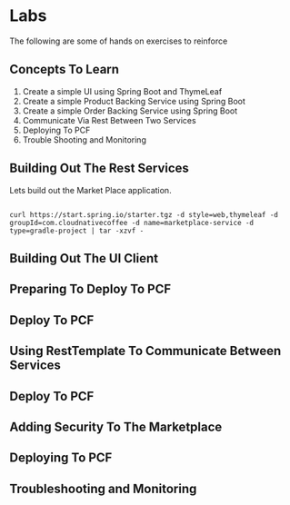 # Labs

The following are some of hands on exercises to reinforce 

## Concepts To Learn
1. Create a simple UI using Spring Boot and ThymeLeaf
2. Create a simple Product Backing Service using Spring Boot
3. Create a simple Order Backing Service using Spring Boot
4. Communicate Via Rest Between Two Services
5. Deploying To PCF
6. Trouble Shooting and Monitoring

## Building Out The Rest Services

Lets build out the Market Place application. 

```shell

curl https://start.spring.io/starter.tgz -d style=web,thymeleaf -d groupId=com.cloudnativecoffee -d name=marketplace-service -d type=gradle-project | tar -xzvf -

```

## Building Out The UI Client

## Preparing To Deploy To PCF

## Deploy To PCF

## Using RestTemplate To Communicate Between Services

## Deploy To PCF

## Adding Security To The Marketplace

## Deploying To PCF

## Troubleshooting and Monitoring
